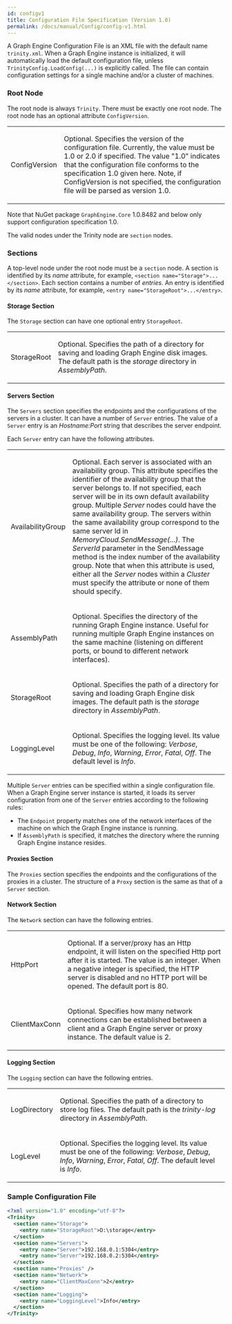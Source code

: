```yaml
---
id: configv1
title: Configuration File Specification (Version 1.0)
permalink: /docs/manual/Config/config-v1.html
---
```


A Graph Engine Configuration File is an XML file with the default name
`trinity.xml`. When a Graph Engine instance is initialized, it will
automatically load the default configuration file, unless
`TrinityConfig.LoadConfig(...)` is explicitly called. The file can contain
configuration settings for a single machine and/or a cluster of machines.

### Root Node

The root node is always `Trinity`. There must be exactly one root node. The root
node has an optional attribute `ConfigVersion`.

<table class="tableblock frame-all grid-all spread">
<colgroup>
<col style="width: 10%;">
<col style="width: 86%;">
</colgroup>
<tbody>
<tr>
<td class="tableblock halign-left valign-top"><p class="tableblock">ConfigVersion</p></td>

<td class="tableblock halign-left valign-top"><p
class="tableblock">Optional. Specifies the version of the
configuration file. Currently, the value must be 1.0 or 2.0 if
specified. The value "1.0" indicates that the configuration file
conforms to the specification 1.0 given here.  Note, if ConfigVersion
is not specified, the configuration file will be parsed as version 1.0.</p></td> </tr>

</tbody>
</table>

Note that NuGet package `GraphEngine.Core` 1.0.8482 and below only support
configuration specification 1.0.

The valid nodes under the Trinity node are `section` nodes.

### Sections

A top-level node under the root node must be a `section` node. A section is
identified by its _name_ attribute, for example, `<section
name="Storage">...</section>`.  Each section contains a number of _entries_. An
entry is identified by its _name_ attribute, for example, `<entry
name="StorageRoot">...</entry>`.

#### Storage Section

The `Storage` section can have one optional entry `StorageRoot`.

<table class="tableblock frame-all grid-all spread">
<colgroup>
<col style="width: 10%;">
<col style="width: 86%;">
</colgroup>
<tbody>
<tr>
<td class="tableblock halign-left valign-top"><p class="tableblock">
StorageRoot
</p></td>
<td class="tableblock halign-left valign-top"><p class="tableblock">
Optional. Specifies the path of a directory for saving and loading Graph Engine disk images.
The default path is the <i>storage</i> directory in <i>AssemblyPath</i>.
</p></td>
</tr>
</tbody>
</table>

#### Servers Section

The `Servers` section specifies the endpoints and the configurations of the
servers in a cluster.  It can have a number of `Server` entries. The value of a
`Server` entry is an <i>Hostname:Port</i> string that describes the server
endpoint.

Each `Server` entry can have the following attributes.

<table class="tableblock frame-all grid-all spread">
<colgroup>
<col style="width: 10%;">
<col style="width: 86%;">
</colgroup>
<tbody>

<tr>
<td class="tableblock halign-left valign-top"><p class="tableblock">AvailabilityGroup</p></td>

<td class="tableblock halign-left valign-top"><p
class="tableblock">Optional. Each server is associated with an
availability group. This attribute specifies the identifier of the
availability group that the server belongs to.  If not
specified, each server will be in its own default availability group.
Multiple <i>Server</i> nodes could have the same availability group.
The servers within the same availability group correspond to the same
server Id in <i>MemoryCloud.SendMessage(...)</i>. The <i>ServerId</i>
parameter in the SendMessage method is the index number of the
availability group. Note that when this attribute is used, either all the
<i>Server</i> nodes within a <i>Cluster</i> must specify the
attribute or none of them should specify. </p></td>

</tr>

<tr>
<td class="tableblock halign-left valign-top"><p class="tableblock">AssemblyPath</p></td>
<td class="tableblock halign-left valign-top"><p class="tableblock">
Optional. Specifies the directory of the running Graph Engine instance.
Useful for running multiple Graph Engine instances on the same machine (listening on different ports, or bound to different network interfaces).
</p></td>
</tr>

<tr>
<td class="tableblock halign-left valign-top"><p class="tableblock">
StorageRoot
</p></td>
<td class="tableblock halign-left valign-top"><p class="tableblock">
Optional. Specifies the path of a directory for saving and loading Graph Engine disk images. The default path is the <i>storage</i> directory in <i>AssemblyPath</i>.
</p></td>
</tr>

<tr>
<td class="tableblock halign-left valign-top"><p class="tableblock">
LoggingLevel
</p></td>
<td class="tableblock halign-left valign-top"><p class="tableblock">
Optional. Specifies the logging level. Its value must be one of the following: <i>Verbose</i>, <i>Debug</i>, <i>Info</i>, <i>Warning</i>, <i>Error</i>, <i>Fatal</i>, <i>Off</i>.
The default level is <i>Info</i>.
</p></td>
</tr>

</tbody>
</table>

Multiple `Server` entries can be specified within a single configuration file.
When a Graph Engine server instance is started, it loads its server
configuration from one of the `Server` entries according to the following rules:

* The `Endpoint` property matches one of the network interfaces of the machine on which the Graph Engine instance is running.
* If `AssemblyPath` is specified, it matches the directory where the running Graph Engine instance resides.

#### Proxies Section

The `Proxies` section specifies the endpoints and the configurations of the
proxies in a cluster. The structure of a `Proxy` section is the same as that of
a `Server` section.

#### Network Section

The `Network` section can have the following entries.

<table class="tableblock frame-all grid-all spread">
<colgroup>
<col style="width: 10%;">
<col style="width: 86%;">
</colgroup>
<tbody>

<tr>
<td class="tableblock halign-left valign-top"><p class="tableblock">
HttpPort
</p></td>

<td class="tableblock halign-left valign-top"><p class="tableblock">
Optional. If a server/proxy has an Http endpoint, it will listen on the
specified Http port after it is started. The value is an integer.
When a negative integer is specified, the HTTP server is disabled and
no HTTP port will be opened. The default port is 80. </p></td>
</tr>

<tr> <td class="tableblock halign-left valign-top"><p
class="tableblock"> ClientMaxConn </p></td> <td class="tableblock
halign-left valign-top"><p class="tableblock"> Optional. Specifies how
many network connections can be established between a client and a
Graph Engine server or proxy instance. The default value is 2.
</p></td> </tr>

</tbody>
</table>

#### Logging Section

The `Logging` section can have the following entries.

<table class="tableblock frame-all grid-all spread">
<colgroup>
<col style="width: 10%;">
<col style="width: 86%;">
</colgroup>
<tbody>

<tr>
<td class="tableblock halign-left valign-top"><p class="tableblock">
LogDirectory
</p></td>
<td class="tableblock halign-left valign-top"><p class="tableblock">
Optional. Specifies the path of a directory to store log files. The default path is the <i>trinity-log</i> directory in <i>AssemblyPath</i>.
</p></td>
</tr>

<tr>
<td class="tableblock halign-left valign-top"><p class="tableblock">
LogLevel
</p></td>
<td class="tableblock halign-left valign-top"><p class="tableblock">
Optional. Specifies the logging level. Its value must be one of the following: <i>Verbose</i>, <i>Debug</i>, <i>Info</i>, <i>Warning</i>, <i>Error</i>, <i>Fatal</i>, <i>Off</i>.
The default level is <i>Info</i>.
</p></td>
</tr>

</tbody>
</table>

### Sample Configuration File

```xml
<?xml version="1.0" encoding="utf-8"?>
<Trinity>
  <section name="Storage">
    <entry name="StorageRoot">D:\storage</entry>
  </section>
  <section name="Servers">
    <entry name="Server">192.168.0.1:5304</entry>
    <entry name="Server">192.168.0.2:5304</entry>
  </section>
  <section name="Proxies" />
  <section name="Network">
    <entry name="ClientMaxConn">2</entry>
  </section>
  <section name="Logging">
    <entry name="LoggingLevel">Info</entry>
  </section>
</Trinity>
```
